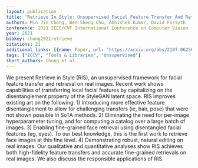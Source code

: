 ```yaml
---
layout: publication
title: 'Retrieve In Style: Unsupervised Facial Feature Transfer And Retrieval'
authors: Min Jin Chong, Wen-Sheng Chu, Abhishek Kumar, David Forsyth
conference: 2021 IEEE/CVF International Conference on Computer Vision (ICCV)
year: 2021
bibkey: chong2021retrieve
citations: 21
additional_links: [{name: Paper, url: 'https://arxiv.org/abs/2107.06256'}]
tags: ["ICCV", "Tools & Libraries", "Unsupervised"]
short_authors: Chong et al.
---
```

We present Retrieve in Style (RIS), an unsupervised framework for facial
feature transfer and retrieval on real images. Recent work shows capabilities
of transferring local facial features by capitalizing on the disentanglement
property of the StyleGAN latent space. RIS improves existing art on the
following: 1) Introducing more effective feature disentanglement to allow for
challenging transfers (ie, hair, pose) that were not shown possible in SoTA
methods. 2) Eliminating the need for per-image hyperparameter tuning, and for
computing a catalog over a large batch of images. 3) Enabling fine-grained face
retrieval using disentangled facial features (eg, eyes). To our best knowledge,
this is the first work to retrieve face images at this fine level. 4)
Demonstrating robust, natural editing on real images. Our qualitative and
quantitative analyses show RIS achieves both high-fidelity feature transfers
and accurate fine-grained retrievals on real images. We also discuss the
responsible applications of RIS.